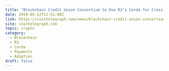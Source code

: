 ```yaml
---
title: "Blockchain Credit Union Consortium to Use R3’s Corda for Cross-Border Payments Product"
date: 2019-05-22T11:51:00Z
link: https://cointelegraph.com/news/blockchain-credit-union-consortium-to-use-r3s-corda-for-cross-border-payments-product?utm_medium=RSS&utm_source=hune
site: cointelegraph.com
topic: crypto
category:
  - Blockchain
  - R3
  - Corda
  - Payments
  - Adoption
draft: false
---
```

